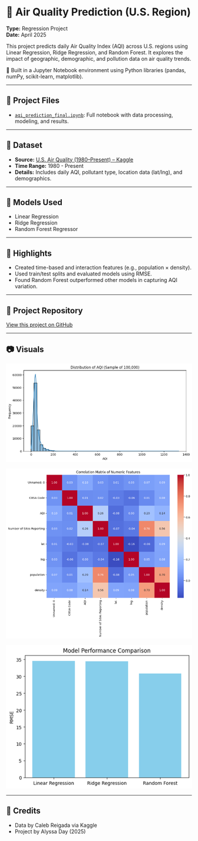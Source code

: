 # 🌿 Air Quality Prediction (U.S. Region)

**Type:** Regression Project  
**Date:** April 2025 

This project predicts daily Air Quality Index (AQI) across U.S. regions using Linear Regression, Ridge Regression, and Random Forest. It explores the impact of geographic, demographic, and pollution data on air quality trends.

🧪 Built in a Jupyter Notebook environment using Python libraries (pandas, numPy, scikit-learn, matplotlib).  

---

## 📁 Project Files

- [`aqi_prediction_final.ipynb`](https://github.com/alyssaday01/us-aqi-regression/blob/main/Notebooks/aqi_prediction_final.ipynb): Full notebook with data processing, modeling, and results.

---

## 📁 Dataset 
- **Source:** [U.S. Air Quality (1980–Present) – Kaggle](https://www.kaggle.com/datasets/calebreigada/us-air-quality-1980present)
- **Time Range:** 1980 - Present
- **Details:** Includes daily AQI, pollutant type, location data (lat/lng), and demographics.

---

## 🧪 Models Used

- Linear Regression
- Ridge Regression
- Random Forest Regressor

---

## 🔑 Highlights

- Created time-based and interaction features (e.g., population × density).
- Used train/test splits and evaluated models using RMSE.
- Found Random Forest outperformed other models in capturing AQI variation.

---

## 🔗 Project Repository

[View this project on GitHub]([https://github.com/yourusername/your-repo-name](https://github.com/alyssaday01/us-aqi-regression))

---

## 📷 Visuals

![Distribution Graph of Air Quality Index](Visualizations/aqi_distribution.png)

![Correlation Matrix of Numeric Features](Visualizations/aqi_heatmap.png)

![Model Performance Comparison](Visualizations/aqi_model.png)

---

## 🧾 Credits

- Data by Caleb Reigada via Kaggle  
- Project by Alyssa Day (2025)
